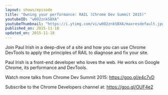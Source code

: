 ```yaml
---
layout: shows/episode
title: "Owning your performance: RAIL (Chrome Dev Summit 2015)"
youtubeID: "w0O2znkSBXA"
youtubeThumbnail: "https://i.ytimg.com/vi/w0O2znkSBXA/maxresdefault.jpg"
published_on: 2015-11-18
updated_on: 2015-11-18
---
```


Join Paul Irish in a deep-dive of a site and how you can use Chrome DevTools to apply the principles of RAIL to diagnose and fix your site.

Paul Irish is a front-end developer who loves the web. He works on Google Chrome, its performance and DevTools.

Watch more talks from Chrome Dev Summit 2015: https://goo.gl/e4c7vD

Subscribe to the Chrome Developers channel at: https://goo.gl/OUF4e2
